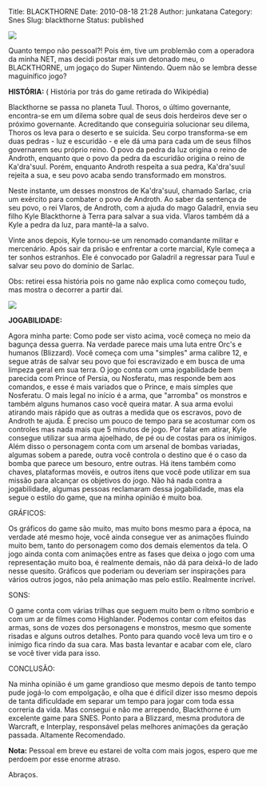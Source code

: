 Title: BLACKTHORNE
Date: 2010-08-18 21:28
Author: junkatana
Category: Snes
Slug: blackthorne
Status: published



[![](http://a.imageshack.us/img405/5033/capax.jpg)](http://a.imageshack.us/img405/5033/capax.jpg)
<!-- PELICAN_BEGIN_SUMMARY -->
Quanto tempo não pessoal?! Pois ém, tive um problemão com a operadora da
minha NET, mas decidi postar mais um detonado meu, o BLACKTHORNE, um
jogaço do Super Nintendo. Quem não se lembra desse maguinífico jogo?
<!-- PELICAN_END_SUMMARY -->
<span style="font-weight:bold;">HISTÓRIA:</span> ( História por trás do
game retirada do Wikipédia)

Blackthorne se passa no planeta Tuul. Thoros, o último governante,
encontra-se em um dilema sobre qual de seus dois herdeiros deve ser o
próximo governante. Acreditando que conseguiria solucionar seu dilema,
Thoros os leva para o deserto e se suicida. Seu corpo transforma-se em
duas pedras - luz e escuridão - e ele dá uma para cada um de seus filhos
governarem seu próprio reino. O povo da pedra da luz origina o reino de
Androth, enquanto que o povo da pedra da escuridão origina o reino de
Ka'dra'suul. Porém, enquanto Androth respeita a sua pedra, Ka'dra'suul
rejeita a sua, e seu povo acaba sendo transformado em monstros.

Neste instante, um desses monstros de Ka'dra'suul, chamado Sarlac, cria
um exército para combater o povo de Androth. Ao saber da sentença de seu
povo, o rei Vlaros, de Androth, com a ajuda do mago Galadril, envia seu
filho Kyle Blackthorne à Terra para salvar a sua vida. Vlaros também dá
a Kyle a pedra da luz, para mantê-la a salvo.

Vinte anos depois, Kyle tornou-se um renomado comandante militar e
mercenário. Após sair da prisão e enfrentar a corte marcial, Kyle começa
a ter sonhos estranhos. Ele é convocado por Galadril a regressar para
Tuul e salvar seu povo do domínio de Sarlac.

Obs: retirei essa história pois no game não explica como começou tudo,
mas mostra o decorrer a partir daí.

[![](http://a.imageshack.us/img97/1760/balckgifs.gif)](http://a.imageshack.us/img97/1760/balckgifs.gif)

<span style="font-weight:bold;">JOGABILIDADE:</span>

Agora minha parte: Como pode ser visto acima, você começa no meio da
bagunça dessa guerra. Na verdade parece mais uma luta entre Orc's e
humanos (Blizzard). Você começa com uma "simples" arma calibre 12, e
segue atrás de salvar seu povo que foi escravizado e em busca de uma
limpeza geral em sua terra. O jogo conta com uma jogabilidade bem
parecida com Prince of Persia, ou Nosferatu, mas responde bem aos
comandos, e esse é mais variados que o Prince, e mais simples que
Nosferatu. O mais legal no início é a arma, que "arromba" os monstros e
também alguns humanos caso você queira matar. A sua arma evolui atirando
mais rápido que as outras a medida que os escravos, povo de Androth te
ajuda. É preciso um pouco de tempo para se acostumar com os controles
mas nada mais que 5 minutos de jogo. Por falar em atirar, Kyle consegue
utilizar sua arma ajoelhado, de pé ou de costas para os inimigos. Além
disso o personagem conta com um arsenal de bombas variadas, algumas
sobem a parede, outra você controla o destino que é o caso da bomba que
parece um besouro, entre outras. Há itens também como chaves,
plataformas movéis, e outros itens que você pode utilizar em sua missão
para alcançar os objetivos do jogo. Não há nada contra a jogabilidade,
algumas pessoas reclamaram dessa jogabilidade, mas ela segue o estilo do
game, que na minha opinião é muito boa.

GRÁFICOS:

Os gráficos do game são muito, mas muito bons mesmo para a época, na
verdade até mesmo hoje, você ainda consegue ver as animações fluindo
muito bem, tanto do personagem como dos demais elementos da tela. O jogo
ainda conta com animações entre as fases que deixa o jogo com uma
representação muito boa, é realmente demais, não dá para deixá-lo de
lado nesse quesito. Gráficos que poderiam ou deveriam ser inspirações
para vários outros jogos, não pela animação mas pelo estilo. Realmente
incrível.

SONS:

O game conta com várias trilhas que seguem muito bem o rítmo sombrio e
com um ar de filmes como Highlander. Podemos contar com efeitos das
armas, sons de vozes dos personagens e monstros, mesmo que somente
risadas e alguns outros detalhes. Ponto para quando você leva um tiro e
o inimigo fica rindo da sua cara. Mas basta levantar e acabar com ele,
claro se você tiver vida para isso.

CONCLUSÃO:

Na minha opinião é um game grandioso que mesmo depois de tanto tempo
pude jogá-lo com empolgação, e olha que é difícil dizer isso mesmo
depois de tanta dificuldade em separar um tempo para jogar com toda essa
correria da vida. Mas consegui e não me arrependo, Blackthorne é um
excelente game para SNES. Ponto para a Blizzard, mesma produtora de
Warcraft, e Interplay, responsável pelas melhores animações da geração
passada. Altamente Recomendado.

<span style="font-weight:bold;">Nota:</span> Pessoal em breve eu estarei
de volta com mais jogos, espero que me perdoem por esse enorme atraso.

Abraços.
